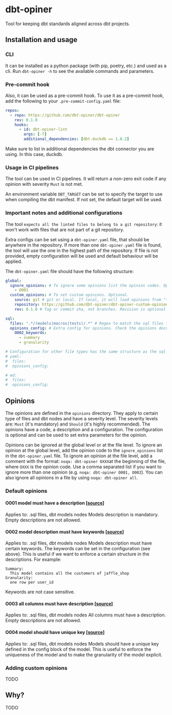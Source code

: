# dbt-opiner
Tool for keeping dbt standards aligned across dbt projects.

## Installation and usage

### CLI
It can be installed as a python package (with pip, poetry, etc.) and used as a cli. Run `dbt-opiner -h` to see the available commands and parameters.

### Pre-commit hook
Also, it can be used as a pre-commit hook. To use it as a pre-commit hook, add the following to your `.pre-commit-config.yaml` file:

```yaml
repos:
  - repo: https://github.com/dbt-opiner/dbt-opiner
    rev: 0.1.0
    hooks:
      - id: dbt-opiner-lint
        args: [-f]
        additional_dependencies: [dbt-duckdb == 1.8.2]
```

Make sure to list in additional dependencies the dbt connector you are using. In this case, duckdb.

### Usage in CI pipelines
The tool can be used in CI pipelines. It will return a non-zero exit code if any opinion with severity `Must` is not met.

An environment variable `DBT_TARGET` can be set to specify the target to use when compiling the dbt manifest. If not set, the default target will be used.


### Important notes and additional configurations
The tool `expects all the linted files to belong to a git repository`: it won't work with files that are not part of a git repository.

Extra configs can be set using a `dbt-opiner.yaml` file, that should be anywhere in the repository.
If more than one `dbt-opiner.yaml` file is found, the tool will use the one in the highest path of the repository. If file is not provided, empty configuration will be used and default behaviour will be applied.

The `dbt-opiner.yaml` file should have the following structure:

```yaml
global:
  ignore_opinions: # To ignore some opinions list the opinion codes. Optional.
    - O001
  custom_opinions: # To set custom opinions. Optional.
    source: git # git or local. If local, it will load opinions from "the directory where this config file is"/custom_opinion/ directory.
    repository: https://github.com/dbt-opiner/dbt-opiner-custom-opinions.git # Only required if the source is git. TODO: Add support for private repositories.
    rev: 0.1.0 # Tag or commit sha, not branches. Revision is optional but encouraged. If not provided default main branch will be used.

sql:
  files: ".*/(models|macros|tests)/.*" # Regex to match the sql files to lint. Optional.
  opinions_config: # Extra config for opinions. Check the opinions documentation for more info.
    O002_keywords:
      - summary
      - granularity

# Configuration for other file types has the same structure as the sql configuration.
# yaml:
#  files:
#  opinions_config:

# md:
#  files:
#  opinions_config:

```

## Opinions
The opinions are defined in the `opinions` directory. They apply to certain type of files and dbt nodes and have a severity level. The severity levels are: `Must` (it's mandatory) and `Should` (it's highly recommended). The opinions have a code, a description and a configuration. The configuration is optional and can be used to set extra parameters for the opinion.

Opinions can be ignored at the global level or at the file level.
To ignore an opinion at the global level, add the opinion code to the `ignore_opinions` list in the `dbt-opiner.yaml` file.
To ignore an opinion at the file level, add a comment with the format: `noqa: dbt-opiner OXXX`at the beginning of the file, where `OXXX` is the opinion code. Use a comma separated list if you want to ignore more than one opinion (e.g. `noqa: dbt-opiner O001, O002`). You can also ignore all opinions in a file by using `noqa: dbt-opiner all`.

### Default opinions

#### **O001 model must have a description** [[source](https://github.com/dbt-opiner/dbt-opiner/blob/main/dbt_opiner/opinions/O001_model_must_have_description.py)]
Applies to: .sql files, dbt models nodes
Models description is mandatory. Empty descriptions are not allowed.

#### **O002 model description must have keywords** [[source](https://github.com/dbt-opiner/dbt-opiner/blob/main/dbt_opiner/opinions/O002_model_description_must_have_keywords.py)]
Applies to: .sql files, dbt models nodes
Models description must have certain keywords. The keywords can be set in the configuration (see above).
This is useful if we want to enforce a certain structure in the descriptions. For example:

```
Summary:
  This model contains all the customers of jaffle_shop
Granularity:
  one row per user_id
```

Keywords are not case sensitive.

#### **O003 all columns must have description** [[source](https://github.com/dbt-opiner/dbt-opiner/blob/main/dbt_opiner/opinions/O003_all_columns_must_have_description.py)]
Applies to: .sql files, dbt models nodes
All columns must have a description. Empty descriptions are not allowed.

#### **O004 model should have unique key** [[source](https://github.com/dbt-opiner/dbt-opiner/blob/main/dbt_opiner/opinions/O004_model_should_have_unique_key.py)]
Applies to: .sql files, dbt models nodes
Models should have a unique key defined in the config block of the model. This is useful to enforce the uniqueness of the model and to make the granularity of the model explicit.

### Adding custom opinions
TODO

## Why?
TODO

